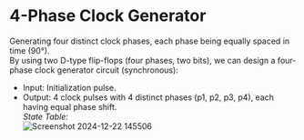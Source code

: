 # 4-Phase Clock Generator
Generating four distinct clock phases, each phase being equally spaced in time (90°).<br>
By using two D-type flip-flops (four phases, two bits), we can design a four-phase clock generator circuit (synchronous):
- Input: Initialization pulse.
- Output: 4 clock pulses with 4 distinct phases (p1, p2, p3, p4), each having equal phase shift.<br>
*State Table:*<br>
![Screenshot 2024-12-22 145506](https://github.com/user-attachments/assets/6378ceda-7af9-4b35-a040-ccb4aba56ef3)
